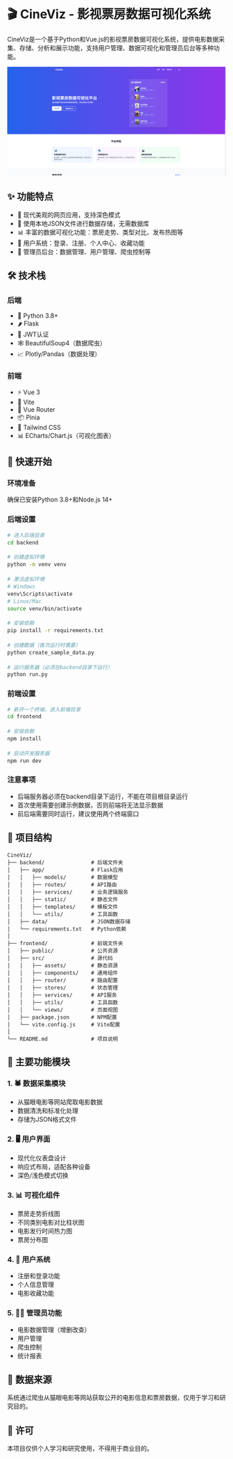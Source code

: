 # 🎬 CineViz - 影视票房数据可视化系统

CineViz是一个基于Python和Vue.js的影视票房数据可视化系统，提供电影数据采集、存储、分析和展示功能，支持用户管理、数据可视化和管理员后台等多种功能。


![系统运行截图](frontend/imgs/image.png)

## ✨ 功能特点

- 🎨 现代美观的网页应用，支持深色模式
- 💾 使用本地JSON文件进行数据存储，无需数据库
- 📊 丰富的数据可视化功能：票房走势、类型对比、发布热图等
- 👤 用户系统：登录、注册、个人中心、收藏功能
- 🔧 管理员后台：数据管理、用户管理、爬虫控制等

## 🛠️ 技术栈

### 后端
- 🐍 Python 3.8+
- 🌶️ Flask
- 🔑 JWT认证
- 🕸️ BeautifulSoup4（数据爬虫）
- 📈 Plotly/Pandas（数据处理）

### 前端
- ⚡ Vue 3
- 🚀 Vite
- 🧭 Vue Router
- 📦 Pinia
- 🎨 Tailwind CSS
- 📊 ECharts/Chart.js（可视化图表）

## 🚀 快速开始

### 环境准备
确保已安装Python 3.8+和Node.js 14+

### 后端设置
```bash
# 进入后端目录
cd backend

# 创建虚拟环境
python -m venv venv

# 激活虚拟环境
# Windows
venv\Scripts\activate
# Linux/Mac
source venv/bin/activate

# 安装依赖
pip install -r requirements.txt

# 创建数据（首次运行时需要）
python create_sample_data.py

# 运行服务器（必须在backend目录下运行）
python run.py
```

### 前端设置
```bash
# 新开一个终端，进入前端目录
cd frontend

# 安装依赖
npm install

# 启动开发服务器
npm run dev
```

### 注意事项
- 后端服务器必须在backend目录下运行，不能在项目根目录运行
- 首次使用需要创建示例数据，否则前端将无法显示数据
- 前后端需要同时运行，建议使用两个终端窗口

## 📁 项目结构

```
CineViz/
├── backend/               # 后端文件夹
│   ├── app/               # Flask应用
│   │   ├── models/        # 数据模型
│   │   ├── routes/        # API路由
│   │   ├── services/      # 业务逻辑服务
│   │   ├── static/        # 静态文件
│   │   ├── templates/     # 模板文件
│   │   └── utils/         # 工具函数
│   ├── data/              # JSON数据存储
│   └── requirements.txt   # Python依赖
│
├── frontend/              # 前端文件夹
│   ├── public/            # 公共资源
│   ├── src/               # 源代码
│   │   ├── assets/        # 静态资源
│   │   ├── components/    # 通用组件
│   │   ├── router/        # 路由配置
│   │   ├── stores/        # 状态管理
│   │   ├── services/      # API服务
│   │   ├── utils/         # 工具函数
│   │   └── views/         # 页面视图
│   ├── package.json       # NPM配置
│   └── vite.config.js     # Vite配置
│
└── README.md              # 项目说明
```

## 📌 主要功能模块

### 1. 🕷️ 数据采集模块
- 从猫眼电影等网站爬取电影数据
- 数据清洗和标准化处理
- 存储为JSON格式文件

### 2. 🖥️ 用户界面
- 现代化仪表盘设计
- 响应式布局，适配各种设备
- 深色/浅色模式切换

### 3. 📊 可视化组件
- 票房走势折线图
- 不同类别电影对比柱状图
- 电影发行时间热力图
- 票房分布图

### 4. 👥 用户系统
- 注册和登录功能
- 个人信息管理
- 电影收藏功能

### 5. 👨‍💼 管理员功能
- 电影数据管理（增删改查）
- 用户管理
- 爬虫控制
- 统计报表

## 📝 数据来源
系统通过爬虫从猫眼电影等网站获取公开的电影信息和票房数据，仅用于学习和研究目的。

## 📄 许可
本项目仅供个人学习和研究使用，不得用于商业目的。 